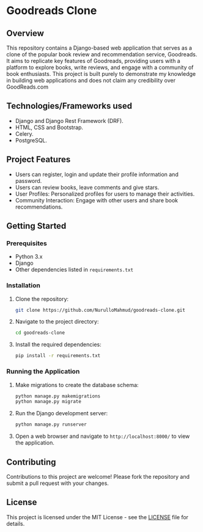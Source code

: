 
# Goodreads Clone

## Overview
This repository contains a Django-based web application that serves as a clone of the popular book review and recommendation service, Goodreads. It aims to replicate key features of Goodreads, providing users with a platform to explore books, write reviews, and engage with a community of book enthusiasts. This project is built purely to demonstrate my knowledge in building web applications and does not claim any credibility over GoodReads.com


## Technologies/Frameworks used
- Django and Django Rest Framework (DRF).
- HTML, CSS and Bootstrap.
- Celery.
- PostgreSQL.

## Project Features
- Users can register, login and update their profile information and password.
- Users can review books, leave comments and give stars.
- User Profiles: Personalized profiles for users to manage their activities.
- Community Interaction: Engage with other users and share book recommendations.

## Getting Started

### Prerequisites
- Python 3.x
- Django
- Other dependencies listed in `requirements.txt`

### Installation
1. Clone the repository:
   ```bash
   git clone https://github.com/NurulloMahmud/goodreads-clone.git
   ```
2. Navigate to the project directory:
   ```bash
   cd goodreads-clone
   ```
3. Install the required dependencies:
   ```bash
   pip install -r requirements.txt
   ```

### Running the Application
1. Make migrations to create the database schema:
   ```bash
   python manage.py makemigrations
   python manage.py migrate
   ```
2. Run the Django development server:
   ```bash
   python manage.py runserver
   ```
3. Open a web browser and navigate to `http://localhost:8000/` to view the application.

## Contributing
Contributions to this project are welcome! Please fork the repository and submit a pull request with your changes.

## License
This project is licensed under the MIT License - see the [LICENSE](LICENSE) file for details.
